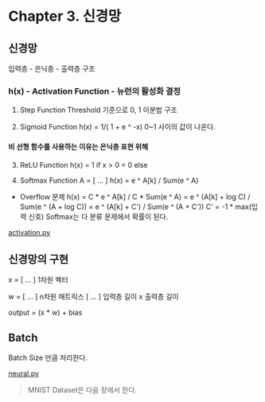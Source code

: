 Chapter 3. 신경망
====================

## 신경망
입력층 - 은닉층 - 출력층 구조
### h(x) - Activation Function - 뉴런의 활성화 결정

1. Step Function
Threshold 기준으로 0, 1 이분법 구조

2. Sigmoid Function
h(x) = 1/( 1 + e ^ -x)
0~1 사이의 값이 나온다.

#### 비 선형 함수를 사용하는 이유는 은닉층 표현 위해

3. ReLU Function
h(x) = 1 if x > 0
     = 0 else 

4. Softmax Function
A = [ ... ]
h(x) = e ^ A[k] / Sum(e ^ A)
+ Overflow 문제
h(x) = C * e ^ A[k] / C * Sum(e ^ A) 
     = e ^ (A[k] + log C) / Sum(e ^ (A + log C))
     = e ^ (A[k] + C') / Sum(e ^ (A + C'))
C' = -1 * max(입력 신호)
Softmax는 다 분류 문제에서 확률이 된다.

[activation.py](activation.py)

## 신경망의 구현
x = [ ... ] 1차원 벡터

w = [ ... ] n차원 매트릭스 
    [ ... ] 입력층 길이 x 출력층 길이

output = (x * w) + bias

## Batch
Batch Size 만큼 처리한다.

[neural.py](neural.py)

> MNIST Dataset은 다음 장에서 한다.
